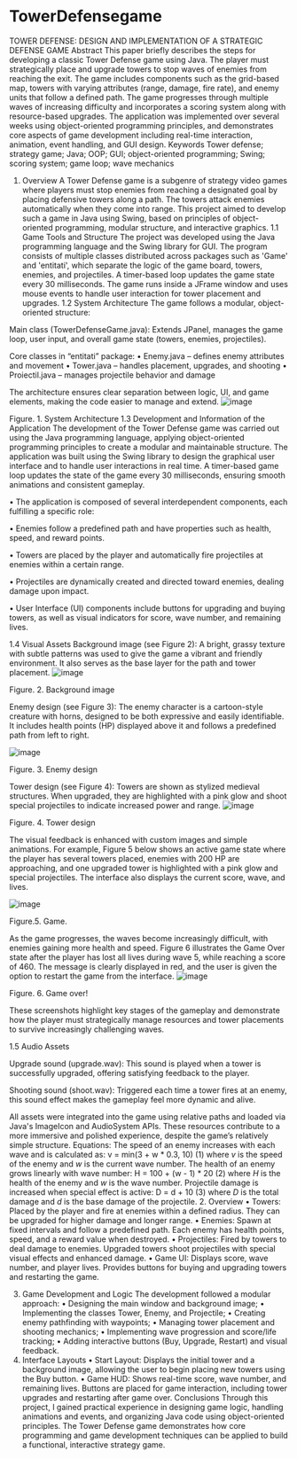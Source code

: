 # TowerDefensegame
TOWER DEFENSE: DESIGN AND IMPLEMENTATION OF A STRATEGIC DEFENSE GAME
Abstract 
This paper briefly describes the steps for developing a classic Tower Defense game using Java. The player must strategically place and upgrade towers to stop waves of enemies from reaching the exit. The game includes components such as the grid-based map, towers with varying attributes (range, damage, fire rate), and enemy units that follow a defined path. The game progresses through multiple waves of increasing difficulty and incorporates a scoring system along with resource-based upgrades. The application was implemented over several weeks using object-oriented programming principles, and demonstrates core aspects of game development including real-time interaction, animation, event handling, and GUI design.
Keywords 
Tower defense; strategy game; Java; OOP; GUI; object-oriented programming; Swing; scoring system; game loop; wave mechanics
1. Overview
A Tower Defense game is a subgenre of strategy video games where players must stop enemies from reaching a designated goal by placing defensive towers along a path. The towers attack enemies automatically when they come into range. This project aimed to develop such a game in Java using Swing, based on principles of object-oriented programming, modular structure, and interactive graphics.
1.1 Game Tools and Structure
The project was developed using the Java programming language and the Swing library for GUI. The program consists of multiple classes distributed across packages such as 'Game' and 'entitati', which separate the logic of the game board, towers, enemies, and projectiles. A timer-based loop updates the game state every 30 milliseconds. The game runs inside a JFrame window and uses mouse events to handle user interaction for tower placement and upgrades.
1.2  System Architecture
The game follows a modular, object-oriented structure:

Main class (TowerDefenseGame.java):
Extends JPanel, manages the game loop, user input, and overall game state (towers, enemies, projectiles).

Core classes in “entitati” package:
• Enemy.java – defines enemy attributes and movement
• Tower.java – handles placement, upgrades, and shooting
• Proiectil.java – manages projectile behavior and damage

The architecture ensures clear separation between logic, UI, and game elements, making the code easier to manage and extend.
 ![image](https://github.com/user-attachments/assets/11eee1b9-52bc-4dad-ab14-cefeeec67c1b)

Figure. 1. System Architecture
1.3  Development and Information of the Application
The development of the Tower Defense game was carried out using the Java programming language, applying object-oriented programming principles to create a modular and maintainable structure. The application was built using the Swing library to design the graphical user interface and to handle user interactions in real time. A timer-based game loop updates the state of the game every 30 milliseconds, ensuring smooth animations and consistent gameplay.

• The application is composed of several interdependent components, each fulfilling a specific role:

• Enemies follow a predefined path and have properties such as health, speed, and reward points.

• Towers are placed by the player and automatically fire projectiles at enemies within a certain range.

• Projectiles are dynamically created and directed toward enemies, dealing damage upon impact.

• User Interface (UI) components include buttons for upgrading and buying towers, as well as visual indicators for score, wave number, and remaining lives.

1.4  Visual Assets
Background image (see Figure 2): A bright, grassy texture with subtle patterns was used to give the game a vibrant and friendly environment. It also serves as the base layer for the path and tower placement.
![image](https://github.com/user-attachments/assets/2170a7fb-15b7-4e9a-9796-ab9451565701)

 
Figure. 2. Background image

Enemy design (see Figure 3): The enemy character is a cartoon-style creature with horns, designed to be both expressive and easily identifiable. It includes health points (HP) displayed above it and follows a predefined path from left to right.

 ![image](https://github.com/user-attachments/assets/74c40dfb-9fbe-4c04-9980-8d996f90246a)

Figure. 3. Enemy design

Tower design (see Figure 4): Towers are shown as stylized medieval structures. When upgraded, they are highlighted with a pink glow and shoot special projectiles to indicate increased power and range.
![image](https://github.com/user-attachments/assets/72c8e59e-92ec-46a6-88e3-8af00edc7ce1)
 
Figure. 4. Tower design

The visual feedback is enhanced with custom images and simple animations. For example, Figure 5 below shows an active game state where the player has several towers placed, enemies with 200 HP are approaching, and one upgraded tower is highlighted with a pink glow and special projectiles. The interface also displays the current score, wave, and lives.


 ![image](https://github.com/user-attachments/assets/50f1f33e-76d3-41b2-935d-63ff7e535a8d)

Figure.5. Game.

As the game progresses, the waves become increasingly difficult, with enemies gaining more health and speed. Figure 6 illustrates the Game Over state after the player has lost all lives during wave 5, while reaching a score of 460. The message is clearly displayed in red, and the user is given the option to restart the game from the interface.
![image](https://github.com/user-attachments/assets/5523fa15-2be7-498b-9502-c7689b0b5149)

 
Figure. 6. Game over!

These screenshots highlight key stages of the gameplay and demonstrate how the player must strategically manage resources and tower placements to survive increasingly challenging waves.

1.5  Audio Assets

Upgrade sound (upgrade.wav): This sound is played when a tower is successfully upgraded, offering satisfying feedback to the player.

Shooting sound (shoot.wav): Triggered each time a tower fires at an enemy, this sound effect makes the gameplay feel more dynamic and alive.

All assets were integrated into the game using relative paths and loaded via Java's ImageIcon and AudioSystem APIs. These resources contribute to a more immersive and polished experience, despite the game’s relatively simple structure.
Equations:
The speed of an enemy increases with each wave and is calculated as:
v = min(3 + w * 0.3, 10)	(1)
where *v* is the speed of the enemy and *w* is the current wave number.
The health of an enemy grows linearly with wave number:
H = 100 + (w - 1) * 20		(2)
where *H* is the health of the enemy and *w* is the wave number.
Projectile damage is increased when special effect is active:
D = d + 10	(3)
where *D* is the total damage and *d* is the base damage of the projectile.
2. Overview
• Towers: Placed by the player and fire at enemies within a defined radius. They can be upgraded for higher damage and longer range.
• Enemies: Spawn at fixed intervals and follow a predefined path. Each enemy has health points, speed, and a reward value when destroyed.
• Projectiles: Fired by towers to deal damage to enemies. Upgraded towers shoot projectiles with special visual effects and enhanced damage.
• Game UI: Displays score, wave number, and player lives. Provides buttons for buying and upgrading towers and restarting the game. 

3. Game Development and Logic
The development followed a modular approach:
• Designing the main window and background image;
• Implementing the classes Tower, Enemy, and Projectile;
• Creating enemy pathfinding with waypoints;
• Managing tower placement and shooting mechanics;
• Implementing wave progression and score/life tracking;
• Adding interactive buttons (Buy, Upgrade, Restart) and visual feedback.
4. Interface Layouts
• Start Layout: Displays the initial tower and a background image, allowing the user to begin placing new towers using the Buy button.
• Game HUD: Shows real-time score, wave number, and remaining lives. Buttons are placed for game interaction, including tower upgrades and restarting after game over.
Conclusions 
Through this project, I gained practical experience in designing game logic, handling animations and events, and organizing Java code using object-oriented principles. The Tower Defense game demonstrates how core programming and game development techniques can be applied to build a functional, interactive strategy game.


